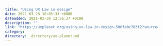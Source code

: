 ```yaml
---
title: "Using UX Law in design"
date: 2021-03-28 16:05:33 +0000
dateadded: 2021-03-30 12:56:37 +0100
description: ""
link: "https://uxplanet.org/using-ux-law-in-design-500fe0c783f2?source=rss----819cc2aaeee0---4"
category:
directory: _directory/ux-planet.md
---
```

